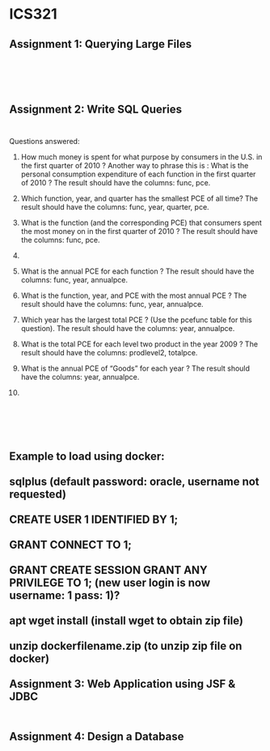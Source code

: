# ICS321
Assignment 1: Querying Large Files
<br><br>
-------------------------------------------------------


<br><br>
Assignment 2: Write SQL Queries
<br><br>
-------------------------------------------------------
Questions answered:

1. How much money is spent for what purpose by consumers in the U.S. in the first quarter of 2010 ? Another way to phrase this is : What is the personal consumption expenditure of each function in the first quarter of 2010 ? The result should have the columns: func, pce.

2. Which function, year, and quarter has the smallest PCE of all time? The result should have the columns: func, year, quarter, pce.

3. What is the function (and the corresponding PCE) that consumers spent the most money on in the first quarter of 2010 ? The result should have the columns: func, pce.

4.

5. What is the annual PCE for each function ? The result should have the columns: func, year, annualpce.

6. What is the function, year, and PCE with the most annual PCE ? The result should have the columns: func, year, annualpce.

7. Which year has the largest total PCE ? (Use the pcefunc table for this question). The result should have the columns: year, annualpce.

8. What is the total PCE for each level two product in the year 2009 ? The result should have the columns: prodlevel2, totalpce.

9. What is the annual PCE of “Goods” for each year ? The result should have the columns: year, annualpce.

10.
<br><br><br>
Example to load using docker:
<br><br>
sqlplus (default password: oracle, username not requested)
<br><br>
CREATE USER 1 IDENTIFIED BY 1;
<br><br>
GRANT CONNECT TO 1;
<br><br>
GRANT CREATE SESSION GRANT ANY PRIVILEGE TO 1; (new user login is now username: 1 pass: 1)?
<br><br>
apt wget install (install wget to obtain zip file)
<br><br>
unzip dockerfilename.zip (to unzip zip file on docker)
<br><br>
Assignment 3: Web Application using JSF & JDBC
<br><br>
-------------------------------------------------------
Assignment 4: Design a Database
<br><br>
-------------------------------------------------------
